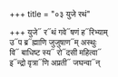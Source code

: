 +++
title = "०३ युजे रथं"

+++
युजे᳓ र᳓थं गवे᳓षणं ह᳓रिभ्याम्  
उ᳓प ब्र᳓ह्माणि जुजुषाण᳓म् अस्थुः  
वि᳓ बाधिष्ट स्य᳓ रो᳓दसी महित्वा᳓  
इ᳓न्द्रो वृत्रा᳓णि अप्रती᳓ जघन्वा᳓न्